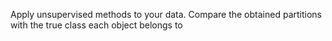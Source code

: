 Apply unsupervised methods to your data. Compare the obtained partitions
with the true class each object belongs to